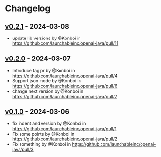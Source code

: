 # Changelog

## [v0.2.1](https://github.com/launchableinc/openai-java/compare/v0.2.0...v0.2.1) - 2024-03-08
- update lib versions by @Konboi in https://github.com/launchableinc/openai-java/pull/11

## [v0.2.0](https://github.com/launchableinc/openai-java/compare/v0.1.0...v0.2.0) - 2024-03-07
- Introduce tag pr by @Konboi in https://github.com/launchableinc/openai-java/pull/4
- Support json mode by @Konboi in https://github.com/launchableinc/openai-java/pull/6
- change next version by @Konboi in https://github.com/launchableinc/openai-java/pull/7

## [v0.1.0](https://github.com/launchableinc/openai-java/commits/v0.1.0) - 2024-03-06
- fix indent and version by @Konboi in https://github.com/launchableinc/openai-java/pull/1
- Fix some points by @Konboi in https://github.com/launchableinc/openai-java/pull/2
- Fix something by @Konboi in https://github.com/launchableinc/openai-java/pull/3
